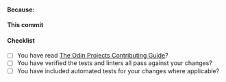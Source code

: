#### Because:
<!--
If your pull request resolves an open issue, please provide a link to it. For example: Resolves: https://github.com/TheOdinProject/theodinproject/issues/1886
Otherwise, please briefly explain why these changes were made, what problem does it solve?.
-->

#### This commit
<!--
A bullet point list of one or more items outlining what was done in this pull request to solve the problem.
-->

#### Checklist
 - [ ] You have read [The Odin Projects Contributing Guide](https://github.com/TheOdinProject/theodinproject/wiki/Contributing-Guide)?
 - [ ] You have verified the tests and linters all pass against your changes?
 - [ ] You have included automated tests for your changes where applicable?

